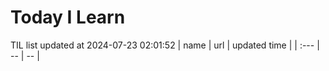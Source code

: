 # Today I Learn 
TIL list updated at 2024-07-23 02:01:52
| name | url | updated time |
| :--- | -- | -- |
